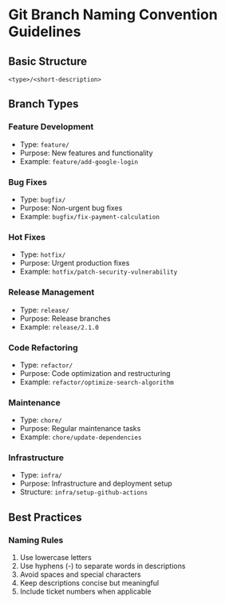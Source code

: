 # Git Branch Naming Convention Guidelines

## Basic Structure

```text
<type>/<short-description>
```

## Branch Types

### Feature Development

- Type: `feature/`
- Purpose: New features and functionality
- Example: `feature/add-google-login`

### Bug Fixes

- Type: `bugfix/`
- Purpose: Non-urgent bug fixes
- Example: `bugfix/fix-payment-calculation`

### Hot Fixes

- Type: `hotfix/`
- Purpose: Urgent production fixes
- Example: `hotfix/patch-security-vulnerability`

### Release Management

- Type: `release/`
- Purpose: Release branches
- Example: `release/2.1.0`

### Code Refactoring

- Type: `refactor/`
- Purpose: Code optimization and restructuring
- Example: `refactor/optimize-search-algorithm`

### Maintenance

- Type: `chore/`
- Purpose: Regular maintenance tasks
- Example: `chore/update-dependencies`

### Infrastructure

- Type: `infra/`
- Purpose: Infrastructure and deployment setup
- Structure: `infra/setup-github-actions`

## Best Practices

### Naming Rules

1. Use lowercase letters
2. Use hyphens (-) to separate words in descriptions
3. Avoid spaces and special characters
4. Keep descriptions concise but meaningful
5. Include ticket numbers when applicable
